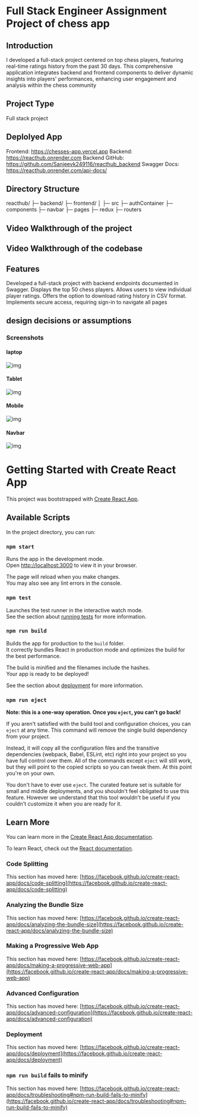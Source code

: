 # Full Stack Engineer Assignment Project of chess app

## Introduction

I developed a full-stack project centered on top chess players, featuring real-time ratings history from the past 30 days. This comprehensive application integrates backend and frontend components to deliver dynamic insights into players' performances, enhancing user engagement and analysis within the chess community

## Project Type

Full stack project

## Deplolyed App

Frontend: https://chesses-app.vercel.app
Backend: https://reacthub.onrender.com
Backend GitHub: https://github.com/Sanjeevk249116/reacthub_backend
Swagger Docs: https://reacthub.onrender.com/api-docs/

## Directory Structure

reacthub/
├─ backend/
├─ frontend/
│ ├─ src
├─ authContainer
├─ components
├─ navbar
├─ pages
├─ redux
├─ routers

## Video Walkthrough of the project

## Video Walkthrough of the codebase

## Features

Developed a full-stack project with backend endpoints documented in Swagger.
Displays the top 50 chess players.
Allows users to view individual player ratings.
Offers the option to download rating history in CSV format.
Implements secure access, requiring sign-in to navigate all pages

## design decisions or assumptions

 <h3>Screenshots</h3>

 <h4>laptop</h4>

<img src='https://i.ibb.co/F8KPB0N/laptop.png' alt='img' />

<h4>Tablet</h4>

<img src='https://i.ibb.co/Hqx3R6k/Tablet.png' alt='img' />

<h4>Mobile</h4>

<img src='https://i.ibb.co/NxbXZfg/mobile.png' alt='img' />


<h4>Navbar</h4>

<img src='https://i.ibb.co/y8mn44R/navbar.png' alt='img' />



# Getting Started with Create React App

This project was bootstrapped with [Create React App](https://github.com/facebook/create-react-app).

## Available Scripts

In the project directory, you can run:

### `npm start`

Runs the app in the development mode.\
Open [http://localhost:3000](http://localhost:3000) to view it in your browser.

The page will reload when you make changes.\
You may also see any lint errors in the console.

### `npm test`

Launches the test runner in the interactive watch mode.\
See the section about [running tests](https://facebook.github.io/create-react-app/docs/running-tests) for more information.

### `npm run build`

Builds the app for production to the `build` folder.\
It correctly bundles React in production mode and optimizes the build for the best performance.

The build is minified and the filenames include the hashes.\
Your app is ready to be deployed!

See the section about [deployment](https://facebook.github.io/create-react-app/docs/deployment) for more information.

### `npm run eject`

**Note: this is a one-way operation. Once you `eject`, you can't go back!**

If you aren't satisfied with the build tool and configuration choices, you can `eject` at any time. This command will remove the single build dependency from your project.

Instead, it will copy all the configuration files and the transitive dependencies (webpack, Babel, ESLint, etc) right into your project so you have full control over them. All of the commands except `eject` will still work, but they will point to the copied scripts so you can tweak them. At this point you're on your own.

You don't have to ever use `eject`. The curated feature set is suitable for small and middle deployments, and you shouldn't feel obligated to use this feature. However we understand that this tool wouldn't be useful if you couldn't customize it when you are ready for it.

## Learn More

You can learn more in the [Create React App documentation](https://facebook.github.io/create-react-app/docs/getting-started).

To learn React, check out the [React documentation](https://reactjs.org/).

### Code Splitting

This section has moved here: [https://facebook.github.io/create-react-app/docs/code-splitting](https://facebook.github.io/create-react-app/docs/code-splitting)

### Analyzing the Bundle Size

This section has moved here: [https://facebook.github.io/create-react-app/docs/analyzing-the-bundle-size](https://facebook.github.io/create-react-app/docs/analyzing-the-bundle-size)

### Making a Progressive Web App

This section has moved here: [https://facebook.github.io/create-react-app/docs/making-a-progressive-web-app](https://facebook.github.io/create-react-app/docs/making-a-progressive-web-app)

### Advanced Configuration

This section has moved here: [https://facebook.github.io/create-react-app/docs/advanced-configuration](https://facebook.github.io/create-react-app/docs/advanced-configuration)

### Deployment

This section has moved here: [https://facebook.github.io/create-react-app/docs/deployment](https://facebook.github.io/create-react-app/docs/deployment)

### `npm run build` fails to minify

This section has moved here: [https://facebook.github.io/create-react-app/docs/troubleshooting#npm-run-build-fails-to-minify](https://facebook.github.io/create-react-app/docs/troubleshooting#npm-run-build-fails-to-minify)
